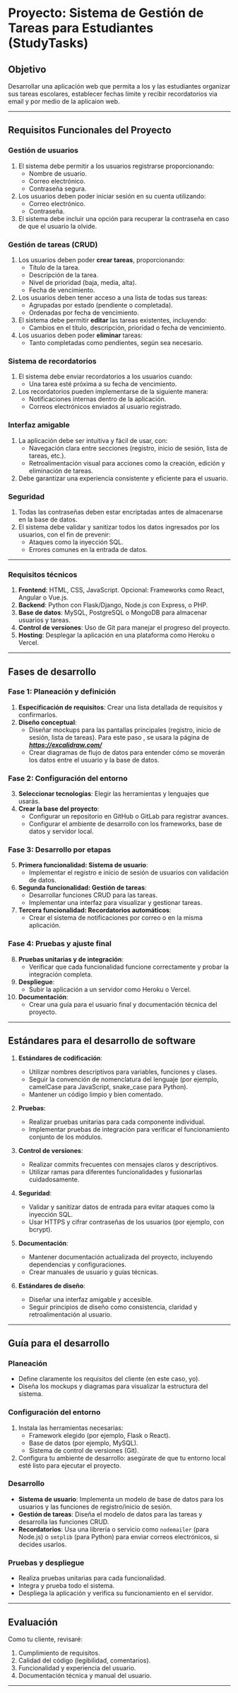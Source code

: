 # Proyecto: Sistema de Gestión de Tareas para Estudiantes (StudyTasks)

## Objetivo
Desarrollar una aplicación web que permita a los y las estudiantes organizar sus tareas escolares, establecer fechas límite y recibir recordatorios via email y por medio de la aplicaion web.

---

## Requisitos Funcionales del Proyecto

### Gestión de usuarios
1. El sistema debe permitir a los usuarios registrarse proporcionando:
   - Nombre de usuario.
   - Correo electrónico.
   - Contraseña segura.
2. Los usuarios deben poder iniciar sesión en su cuenta utilizando:
   - Correo electrónico.
   - Contraseña.
3. El sistema debe incluir una opción para recuperar la contraseña en caso de que el usuario la olvide.

### Gestión de tareas (CRUD)
1. Los usuarios deben poder **crear tareas**, proporcionando:
   - Título de la tarea.
   - Descripción de la tarea.
   - Nivel de prioridad (baja, media, alta).
   - Fecha de vencimiento.
2. Los usuarios deben tener acceso a una lista de todas sus tareas:
   - Agrupadas por estado (pendiente o completada).
   - Ordenadas por fecha de vencimiento. 
3. El sistema debe permitir **editar** las tareas existentes, incluyendo:
   - Cambios en el título, descripción, prioridad o fecha de vencimiento.
4. Los usuarios deben poder **eliminar** tareas:
   - Tanto completadas como pendientes, según sea necesario.

### Sistema de recordatorios
1. El sistema debe enviar recordatorios a los usuarios cuando:
   - Una tarea esté próxima a su fecha de vencimiento.
2. Los recordatorios pueden implementarse de la siguiente manera:
   - Notificaciones internas dentro de la aplicación.
   - Correos electrónicos enviados al usuario registrado.

### Interfaz amigable
1. La aplicación debe ser intuitiva y fácil de usar, con:
   - Navegación clara entre secciones (registro, inicio de sesión, lista de tareas, etc.).
   - Retroalimentación visual para acciones como la creación, edición y eliminación de tareas.
2. Debe garantizar una experiencia consistente y eficiente para el usuario.

### Seguridad
1. Todas las contraseñas deben estar encriptadas antes de almacenarse en la base de datos.
2. El sistema debe validar y sanitizar todos los datos ingresados por los usuarios, con el fin de prevenir:
   - Ataques como la inyección SQL.
   - Errores comunes en la entrada de datos.

---

### Requisitos técnicos
1. **Frontend**: HTML, CSS, JavaScript. Opcional: Frameworks como React, Angular o Vue.js.
2. **Backend**: Python con Flask/Django, Node.js con Express, o PHP.
3. **Base de datos**: MySQL, PostgreSQL o MongoDB para almacenar usuarios y tareas.
4. **Control de versiones**: Uso de Git para manejar el progreso del proyecto.
5. **Hosting**: Desplegar la aplicación en una plataforma como Heroku o Vercel.

---

## Fases de desarrollo

### Fase 1: Planeación y definición
1. **Especificación de requisitos**: Crear una lista detallada de requisitos y confirmarlos.
2. **Diseño conceptual**:
   - Diseñar mockups para las pantallas principales (registro, inicio de sesión, lista de tareas). Para este paso , se usara la página de ***https://excalidraw.com/*** 
   - Crear diagramas de flujo de datos para entender cómo se moverán los datos entre el usuario y la base de datos.

### Fase 2: Configuración del entorno
3. **Seleccionar tecnologías**: Elegir las herramientas y lenguajes que usarás.
4. **Crear la base del proyecto**:
   - Configurar un repositorio en GitHub o GitLab para registrar avances.
   - Configurar el ambiente de desarrollo con los frameworks, base de datos y servidor local.

### Fase 3: Desarrollo por etapas
5. **Primera funcionalidad: Sistema de usuario**:
   - Implementar el registro e inicio de sesión de usuarios con validación de datos.
6. **Segunda funcionalidad: Gestión de tareas**:
   - Desarrollar funciones CRUD para las tareas.
   - Implementar una interfaz para visualizar y gestionar tareas.
7. **Tercera funcionalidad: Recordatorios automáticos**:
   - Crear el sistema de notificaciones por correo o en la misma aplicación.

### Fase 4: Pruebas y ajuste final
8. **Pruebas unitarias y de integración**:
   - Verificar que cada funcionalidad funcione correctamente y probar la integración completa.
9. **Despliegue**:
   - Subir la aplicación a un servidor como Heroku o Vercel.
10. **Documentación**:
    - Crear una guía para el usuario final y documentación técnica del proyecto.

---

## Estándares para el desarrollo de software

1. **Estándares de codificación**: 
   - Utilizar nombres descriptivos para variables, funciones y clases.
   - Seguir la convención de nomenclatura del lenguaje (por ejemplo, camelCase para JavaScript, snake_case para Python).
   - Mantener un código limpio y bien comentado.

2. **Pruebas**:
   - Realizar pruebas unitarias para cada componente individual.
   - Implementar pruebas de integración para verificar el funcionamiento conjunto de los módulos.

3. **Control de versiones**:
   - Realizar commits frecuentes con mensajes claros y descriptivos.
   - Utilizar ramas para diferentes funcionalidades y fusionarlas cuidadosamente.

4. **Seguridad**:
   - Validar y sanitizar datos de entrada para evitar ataques como la inyección SQL.
   - Usar HTTPS y cifrar contraseñas de los usuarios (por ejemplo, con bcrypt).

5. **Documentación**:
   - Mantener documentación actualizada del proyecto, incluyendo dependencias y configuraciones.
   - Crear manuales de usuario y guías técnicas.

6. **Estándares de diseño**:
   - Diseñar una interfaz amigable y accesible.
   - Seguir principios de diseño como consistencia, claridad y retroalimentación al usuario.

---

## Guía para el desarrollo

### Planeación
- Define claramente los requisitos del cliente (en este caso, yo).
- Diseña los mockups y diagramas para visualizar la estructura del sistema.

### Configuración del entorno
1. Instala las herramientas necesarias:
   - Framework elegido (por ejemplo, Flask o React).
   - Base de datos (por ejemplo, MySQL).
   - Sistema de control de versiones (Git).
2. Configura tu ambiente de desarrollo: asegúrate de que tu entorno local esté listo para ejecutar el proyecto.

### Desarrollo
- **Sistema de usuario**: Implementa un modelo de base de datos para los usuarios y las funciones de registro/inicio de sesión.
- **Gestión de tareas**: Diseña el modelo de datos para las tareas y desarrolla las funciones CRUD.
- **Recordatorios**: Usa una librería o servicio como `nodemailer` (para Node.js) o `smtplib` (para Python) para enviar correos electrónicos, si decides usarlos.

### Pruebas y despliegue
- Realiza pruebas unitarias para cada funcionalidad.
- Integra y prueba todo el sistema.
- Despliega la aplicación y verifica su funcionamiento en el servidor.

---

## Evaluación
Como tu cliente, revisaré:
1. Cumplimiento de requisitos.
2. Calidad del código (legibilidad, comentarios).
3. Funcionalidad y experiencia del usuario.
4. Documentación técnica y manual del usuario.

---
